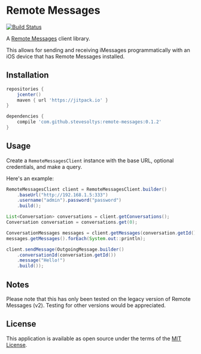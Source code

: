 # Remote Messages
[![Build Status](https://travis-ci.org/stevesoltys/remote-messages.svg?branch=master)](https://travis-ci.org/stevesoltys/remote-messages)

A [Remote Messages](http://remotemessages.com/) client library.

This allows for sending and receiving iMessages programmatically with an iOS device that has Remote Messages installed.

## Installation
```groovy
repositories {
    jcenter()
    maven { url 'https://jitpack.io' }
}

dependencies {
    compile 'com.github.stevesoltys:remote-messages:0.1.2'
}
```

## Usage
Create a `RemoteMessagesClient` instance with the base URL, optional credentials, and make a query.

Here's an example:
```java
RemoteMessagesClient client = RemoteMessagesClient.builder()
    .baseUrl("http://192.168.1.5:333")
    .username("admin").password("password")
    .build();

List<Conversation> conversations = client.getConversations();
Conversation conversation = conversations.get(0);

ConversationMessages messages = client.getMessages(conversation.getId());
messages.getMessages().forEach(System.out::println);

client.sendMessage(OutgoingMessage.builder()
    .conversationId(conversation.getId())
    .message("Hello!")
    .build());
```

## Notes
Please note that this has only been tested on the legacy version of Remote Messages (v2).
Testing for other versions would be appreciated.

## License
This application is available as open source under the terms of the [MIT License](http://opensource.org/licenses/MIT).
